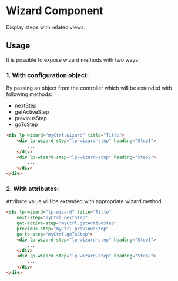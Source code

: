 # Wizard Component

Display steps with related views.


## Usage

It is possible to expose wizard methods with two ways:

### 1. With configuration object:

By passing an object from the controller which will be extended with following methods:

* nextStep
* getActiveStep
* previousStep
* goToStep

```html
<div lp-wizard="myCtrl.wizard" title="Title">
    <div lp-wizard-step="lp-wizard-step" heading="Step1">
        ...
    </div>
    <div lp-wizard-step="lp-wizard-step" heading="Step2">
        ...
    </div>
</div>
```


### 2. With attributes:

Attribute value will be extended with appropriate wizard method

```html
<div lp-wizard="lp-wizard" title="Title"
	next-step="myCtrl.nextStep"
	get-active-step="myCtrl.getActiveStep"
	previous-step="myCtrl.previousStep"
	go-to-step="myCtrl.goToStep">
	<div lp-wizard-step="lp-wizard-step" heading="Step1">
		...
	</div>
	<div lp-wizard-step="lp-wizard-step" heading="Step2">
		...
	</div>
</div>
```

